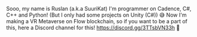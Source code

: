 Sooo, my name is Ruslan (a.k.a SuuriKat) I'm programmer on Cadence, C#, C++ and Python! (But I only had some projects on Unity (C#)) 😅
Now I'm making a VR Metaverse on Flow blockchain, so if you want to be a part of this, here a Discord channel for this! https://discord.gg/3TTsbVN33h 🎉

<!---
SuuriKat/SuuriKat is a ✨ special ✨ repository because its `README.md` (this file) appears on your GitHub profile.
You can click the Preview link to take a look at your changes.
--->
